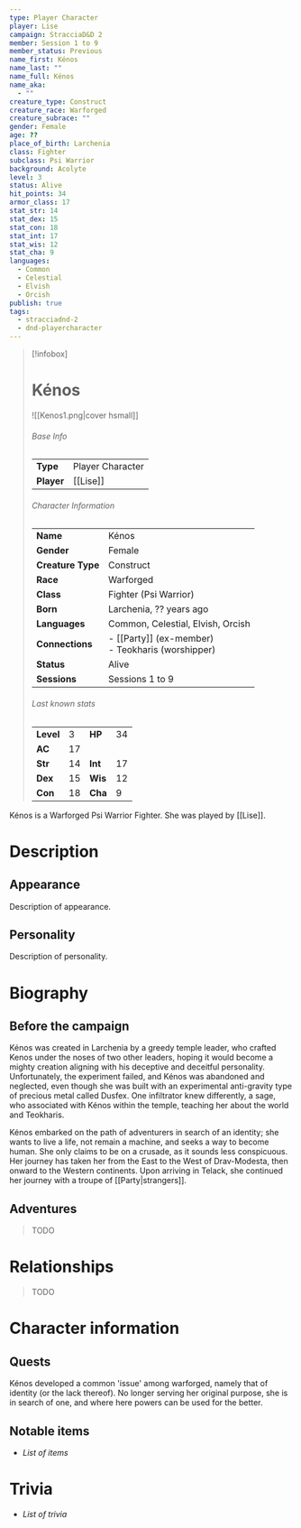 ```yaml
---
type: Player Character
player: Lise
campaign: StracciaD&D 2
member: Session 1 to 9
member_status: Previous
name_first: Kénos
name_last: ""
name_full: Kénos
name_aka:
  - ""
creature_type: Construct
creature_race: Warforged
creature_subrace: ""
gender: Female
age: ??
place_of_birth: Larchenia
class: Fighter
subclass: Psi Warrior
background: Acolyte
level: 3
status: Alive
hit_points: 34
armor_class: 17
stat_str: 14
stat_dex: 15
stat_con: 18
stat_int: 17
stat_wis: 12
stat_cha: 9
languages:
  - Common
  - Celestial
  - Elvish
  - Orcish
publish: true
tags:
  - stracciadnd-2
  - dnd-playercharacter
---
```

> [!infobox]  
> # Kénos
> ![[Kenos1.png|cover hsmall]]  
> ###### Base Info
> | | |  
> |---|---|  
> | **Type** | Player Character |
> | **Player** | [[Lise]] |
> ###### Character Information  
> | | |  
> |---|---|  
> | **Name** | Kénos |
> | **Gender** | Female | 
> | **Creature Type** | Construct |
> | **Race** | Warforged |  
> | **Class** | Fighter (Psi Warrior) |  
> | **Born** | Larchenia, ?? years ago |  
> | **Languages** | Common, Celestial, Elvish, Orcish |  
> | **Connections** | - [[Party]] (ex-member)<br>- Teokharis (worshipper) |
> | **Status** | Alive |
> | **Sessions** | Sessions 1 to 9 |
> ###### Last known stats
> | | | | |
> |---|---|---|---|
> | **Level** | 3 | **HP** | 34 |
> | **AC** | 17 | | |
> | **Str** | 14 | **Int** | 17 |
> | **Dex** | 15 | **Wis** | 12 |
> | **Con** | 18 | **Cha** | 9 |

Kénos is a Warforged Psi Warrior Fighter. She was played by [[Lise]].
# Description
## Appearance
Description of appearance.
## Personality
Description of personality.
# Biography
## Before the campaign
Kénos was created in Larchenia by a greedy temple leader, who crafted Kenos under the noses of two other leaders, hoping it would become a mighty creation aligning with his deceptive and deceitful personality. Unfortunately, the experiment failed, and Kénos was abandoned and neglected, even though she was built with an experimental anti-gravity type of precious metal called Dusfex. One infiltrator knew differently, a sage, who associated with Kénos within the temple, teaching her about the world and Teokharis.

Kénos embarked on the path of adventurers in search of an identity; she wants to live a life, not remain a machine, and seeks a way to become human. She only claims to be on a crusade, as it sounds less conspicuous. Her journey has taken her from the East to the West of Drav-Modesta, then onward to the Western continents. Upon arriving in Telack, she continued her journey with a troupe of [[Party|strangers]].
## Adventures
> TODO
# Relationships
> TODO
# Character information
## Quests
Kénos developed a common 'issue' among warforged, namely that of identity (or the lack thereof). No longer serving her original purpose, she is in search of one, and where here powers can be used for the better.
## Notable items
- *List of items*
# Trivia
- *List of trivia*